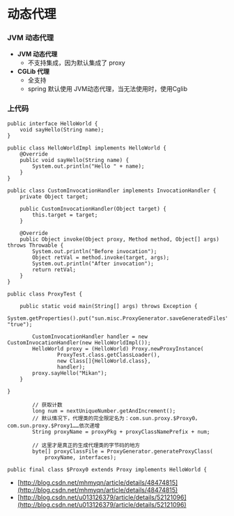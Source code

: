# 动态代理

### JVM 动态代理

* **JVM 动态代理**
  * 不支持集成，因为默认集成了 proxy
* **CGLib 代理**
  * 全支持
  * spring 默认使用 JVM动态代理，当无法使用时，使用Cglib

### 上代码

```text
public interface HelloWorld {
    void sayHello(String name);
}
```

```text
public class HelloWorldImpl implements HelloWorld {
    @Override
    public void sayHello(String name) {
        System.out.println("Hello " + name);
    }
}
```

```text
public class CustomInvocationHandler implements InvocationHandler {
    private Object target;
​
    public CustomInvocationHandler(Object target) {
        this.target = target;
    }
​
    @Override
    public Object invoke(Object proxy, Method method, Object[] args) throws Throwable {
        System.out.println("Before invocation");
        Object retVal = method.invoke(target, args);
        System.out.println("After invocation");
        return retVal;
    }
}
```

```text
public class ProxyTest {
​
    public static void main(String[] args) throws Exception {
        System.getProperties().put("sun.misc.ProxyGenerator.saveGeneratedFiles", "true");
​
        CustomInvocationHandler handler = new CustomInvocationHandler(new HelloWorldImpl());
        HelloWorld proxy = (HelloWorld) Proxy.newProxyInstance(
                ProxyTest.class.getClassLoader(),
                new Class[]{HelloWorld.class},
                handler);
        proxy.sayHello("Mikan");
    }
​
}
```

```text
        // 获取计数  
        long num = nextUniqueNumber.getAndIncrement();  
        // 默认情况下，代理类的完全限定名为：com.sun.proxy.$Proxy0，com.sun.proxy.$Proxy1……依次递增  
        String proxyName = proxyPkg + proxyClassNamePrefix + num;  
  
        // 这里才是真正的生成代理类的字节码的地方  
        byte[] proxyClassFile = ProxyGenerator.generateProxyClass(  
            proxyName, interfaces); 
​
public final class $Proxy0 extends Proxy implements HelloWorld {  
```

* [http://blog.csdn.net/mhmyqn/article/details/48474815](http://blog.csdn.net/mhmyqn/article/details/48474815)
* [http://blog.csdn.net/u013126379/article/details/52121096](http://blog.csdn.net/u013126379/article/details/52121096)

